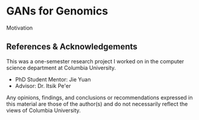 # GANs for Genomics 
<!-- Overview -->


Motivation



## References & Acknowledgements

This was a one-semester research project I worked on in the computer science department at Columbia University.
- PhD Student Mentor: Jie Yuan 
- Advisor: Dr. Itsik Pe'er

Any opinions, findings, and conclusions or recommendations expressed in this material are those of the author(s) and do not necessarily reflect the views of Columbia University.



<!-- TODO 
    description of project
    installation instructions
    usage instructions for project 
    -->
